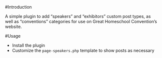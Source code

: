 #Introduction

A simple plugin to add “speakers” and “exhibitors” custom post types, as well as “conventions” categories for use on Great Homeschool Convention’s website.

#Usage

- Install the plugin
- Customize the `page-speakers.php` template to show posts as necessary
